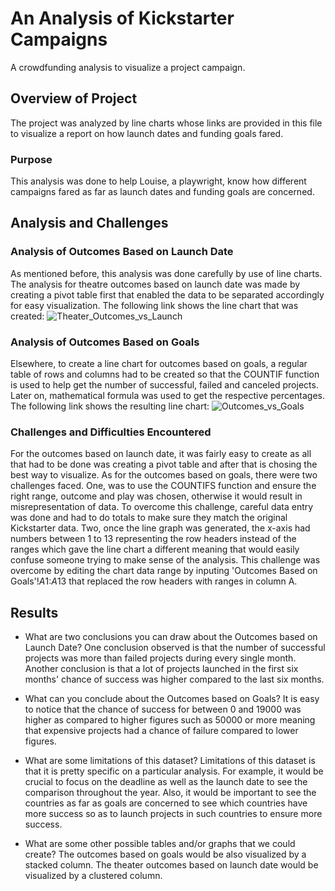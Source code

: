 # An Analysis of Kickstarter Campaigns
A crowdfunding analysis to visualize a project campaign.
## Overview of Project
The project was analyzed by line charts whose links are provided in this file to visualize a report on how launch dates and funding goals fared.
### Purpose
This analysis was done to help Louise, a playwright, know how different campaigns fared as far as launch dates and funding goals are concerned.
## Analysis and Challenges
### Analysis of Outcomes Based on Launch Date
As mentioned before, this analysis was done carefully by use of line charts. The analysis for theatre outcomes based on launch date was made by creating a pivot table first that enabled the data to be separated accordingly for easy visualization. The following link shows the line chart that was created: ![Theater_Outcomes_vs_Launch](path/to/Theater_Outcomes_vs_Launch.png)
### Analysis of Outcomes Based on Goals
 Elsewhere, to create a line chart for outcomes based on goals, a regular table of rows and columns had to be created so that the COUNTIF function is used to help get the number of successful, failed and canceled projects. Later on, mathematical formula was used to get the respective percentages. The following link shows the resulting line chart: ![Outcomes_vs_Goals](https://user-images.githubusercontent.com/101376325/160323863-4d5cdf6e-0d5f-4cd7-a516-d7ee5ce4747a.png)

### Challenges and Difficulties Encountered
For the outcomes based on launch date, it was fairly easy to create as all that had to be done was creating a pivot table and after that is chosing the best way to visualize. As for the outcomes based on goals, there were two challenges faced. One, was to use the COUNTIFS function and ensure the right range, outcome and play was chosen, otherwise it would result in misrepresentation of data. To overcome this challenge, careful data entry was done and had to do totals to make sure they match the original Kickstarter data. Two, once the line graph was generated, the x-axis had numbers between 1 to 13 representing the row headers instead of the ranges which gave the line chart a different meaning that would easily confuse someone trying to make sense of the analysis. This challenge was overcome by editing the chart data range by inputing 'Outcomes Based on Goals'!$A$1:$A$13 that replaced the row headers with ranges in column A.
## Results

- What are two conclusions you can draw about the Outcomes based on Launch Date?
One conclusion observed is that the number of successful projects was more than failed projects during every single month.
Another conclusion is that a lot of projects launched in the first six months' chance of success was higher compared to the last six months. 

- What can you conclude about the Outcomes based on Goals?
It is easy to notice that the chance of success for between 0 and 19000 was higher as compared to higher figures such as 50000 or more meaning that expensive projects had a chance of failure compared to lower figures.
- What are some limitations of this dataset?
Limitations of this dataset is that it is pretty specific on a particular analysis. For example, it would be crucial to focus on the deadline as well as the launch date to see the comparison throughout the year. Also, it would be important to see the countries as far as goals are concerned to see which countries have more success so as to launch projects in such countries to ensure more success.
- What are some other possible tables and/or graphs that we could create?
The outcomes based on goals would be also visualized by a stacked column. The theater outcomes based on launch date would be visualized by a clustered column. 
